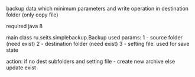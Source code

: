 backup data which minimum parameters and write operation in destination folder (only copy file)

required java 8

main class ru.seits.simplebackup.Backup
used params:
1 - source folder (need exist)
2 - destination folder (need exist)
3 - setting file. used for save state

action:
if no dest subfolders and setting file - create new archive
else update exist

